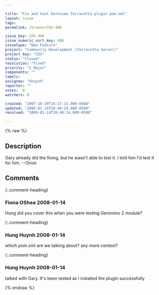 ```yaml
---

title: "Fix and test Geronimo Terracotta plugin pom.xml"
layout: issue
tags: 
permalink: /browse/CDV-486

issue_key: CDV-486
issue_numeric_sort_key: 486
issuetype: "New Feature"
project: "Community Development (Terracotta Server)"
project_key: "CDV"
status: "Closed"
resolution: "Fixed"
priority: "2 Major"
components: ""
labels: 
assignee: "hhuynh"
reporter: ""
votes:  0
watchers: 0

created: "2007-10-29T19:37:13.000-0400"
updated: "2008-01-14T20:40:29.000-0500"
resolved: "2008-01-14T20:40:24.000-0500"

---
```




{% raw %}



## Description

<div markdown="1" class="description">

Gary already did the fixing, but he wasn't able to test it.  I told him I'd test it for him.  --Orion

</div>

## Comments


{:.comment-heading}
### **Fiona OShea** <span class="date">2008-01-14</span>

<div markdown="1" class="comment">

Hung did you cover this when you were testing Geronimo 2 module?

</div>


{:.comment-heading}
### **Hung Huynh** <span class="date">2008-01-14</span>

<div markdown="1" class="comment">

which pom.xml are we talking about? any more context?

</div>


{:.comment-heading}
### **Hung Huynh** <span class="date">2008-01-14</span>

<div markdown="1" class="comment">

talked with Gary. It's been tested as I installed the plugin successfully

</div>



{% endraw %}
